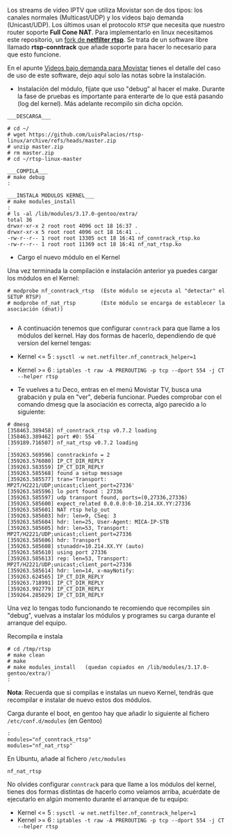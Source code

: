 Los streams de video IPTV que utiliza Movistar son de dos tipos: los canales normales (Multicast/UDP) y los videos bajo demanda (Unicast/UDP). Los últimos usan el protocolo `RTSP` que necesita que nuestro router soporte **Full Cone NAT**. Para implementarlo en linux necesitamos este repositorio, un [fork de **netfilter rtsp**](https://github.com/maru-sama/rtsp-linux). Se trata de un software libre llamado **rtsp-conntrack** que añade soporte para hacer lo necesario para que esto funcione. 

En el apunte [Videos bajo demanda para Movistar](https://www.luispa.com/linux/2014/10/18/movistar-bajo-demanda.html) tienes el detalle del caso de uso de este software, dejo aquí solo las notas sobre la instalación.

- Instalación del módulo, fíjate que uso "debug" al hacer el make. Durante la fase de pruebas es importante para enterarte de lo que está pasando (log del kernel). Más adelante recompilo sin dicha opción.

```console
___DESCARGA___

# cd ~/
# wget https://github.com/LuisPalacios/rtsp-linux/archive/refs/heads/master.zip
# unzip master.zip
# rm master.zip
# cd ~/rtsp-linux-master

___COMPILA___
# make debug
:

___INSTALA MODULOS KERNEL___
# make modules_install
:
# ls -al /lib/modules/3.17.0-gentoo/extra/
total 36
drwxr-xr-x 2 root root 4096 oct 18 16:37 .
drwxr-xr-x 5 root root 4096 oct 18 16:41 ..
-rw-r--r-- 1 root root 13305 oct 18 16:41 nf_conntrack_rtsp.ko
-rw-r--r-- 1 root root 11369 oct 18 16:41 nf_nat_rtsp.ko
```

- Cargo el nuevo módulo en el Kernel

Una vez terminada la compilación e instalación anterior ya puedes cargar los módulos en el Kernel:

```console 
# modprobe nf_conntrack_rtsp  (Este módulo se ejecuta al "detectar" el SETUP RTSP)
# modprobe nf_nat_rtsp        (Este módulo se encarga de establecer la asociación (dnat))
 
````


- A continuación tenemos que configurar `conntrack` para que llame a los módulos del kernel. Hay dos formas de hacerlo, dependiendo de qué versíon del kernel tengas: 

- Kernel <= 5 : `sysctl -w net.netfilter.nf_conntrack_helper=1`
- Kernel >= 6 : `iptables -t raw -A PREROUTING -p tcp --dport 554 -j CT --helper rtsp`

- Te vuelves a tu Deco, entras en el menú Movistar TV, busca una grabación y pula en "ver", debería funcionar. Puedes comprobar con el comando dmesg que la asociación es correcta, algo parecido a lo siguiente:

```console
# dmesg
[358463.389458] nf_conntrack_rtsp v0.7.2 loading
[358463.389462] port #0: 554
[359189.716507] nf_nat_rtsp v0.7.2 loading
:
[359263.569596] conntrackinfo = 2
[359263.576080] IP_CT_DIR_REPLY
[359263.583559] IP_CT_DIR_REPLY
[359263.585568] found a setup message
[359263.585577] tran='Transport: MP2T/H2221/UDP;unicast;client_port=27336'
[359263.585596] lo port found : 27336
[359263.585597] udp transport found, ports=(0,27336,27336)
[359263.585600] expect_related 0.0.0.0:0-10.214.XX.YY:27336
[359263.585601] NAT rtsp help_out
[359263.585603] hdr: len=9, CSeq: 3
[359263.585604] hdr: len=25, User-Agent: MICA-IP-STB
[359263.585605] hdr: len=53, Transport: MP2T/H2221/UDP;unicast;client_port=27336
[359263.585606] hdr: Transport
[359263.585608] stunaddr=10.214.XX.YY (auto)
[359263.585610] using port 27336
[359263.585613] rep: len=53, Transport: MP2T/H2221/UDP;unicast;client_port=27336
[359263.585614] hdr: len=14, x-mayNotify:
[359263.624565] IP_CT_DIR_REPLY
[359263.718991] IP_CT_DIR_REPLY
[359263.992779] IP_CT_DIR_REPLY
[359264.285029] IP_CT_DIR_REPLY
```
Una vez lo tengas todo funcionando te recomiendo que recompiles sin "debug", vuelvas a instalar los módulos y programes su carga durante el arranque del equipo. 

Recompila e instala

```console
# cd /tmp/rtsp
# make clean
# make
# make modules_install   (quedan copiados en /lib/modules/3.17.0-gentoo/extra/)
:
```

**Nota**: Recuerda que si compilas e instalas un nuevo Kernel, tendrás que recompilar e instalar de nuevo estos dos módulos.

Carga durante el boot, en gentoo hay que añadir lo siguiente al fichero `/etc/conf.d/modules` (en Gentoo)

```console
:
modules="nf_conntrack_rtsp"
modules="nf_nat_rtsp"
```

En Ubuntu, añade al fichero `/etc/modules`

```console
nf_nat_rtsp
```

No olvides configurar `conntrack` para que llame a los módulos del kernel, tienes dos formas distintas de hacerlo como veíamos arriba, acuérdate de ejecutarlo en algún momento durante el arranque de tu equipo:

- Kernel <= 5 : `sysctl -w net.netfilter.nf_conntrack_helper=1`
- Kernel >= 6 : `iptables -t raw -A PREROUTING -p tcp --dport 554 -j CT --helper rtsp`
